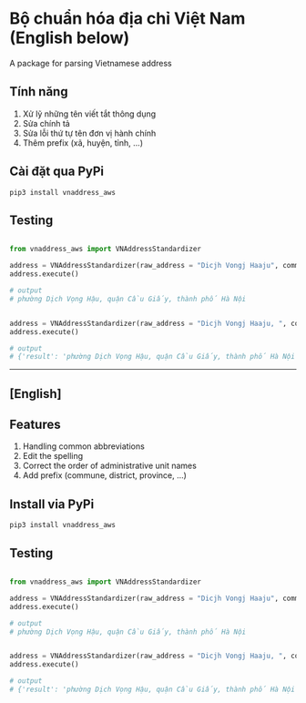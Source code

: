 # Bộ chuẩn hóa  địa chỉ Việt Nam (English below)
A package for parsing Vietnamese address


## Tính năng
1. Xử lỹ những tên viết tắt thông dụng
2. Sửa chính tả
3. Sửa lỗi thứ tự tên đơn vị hành chính
4. Thêm prefix (xã, huyện, tỉnh, ...)


## Cài đặt qua PyPi
```shell
pip3 install vnaddress_aws
```

## Testing
```python

from vnaddress_aws import VNAddressStandardizer

address = VNAddressStandardizer(raw_address = "Dicjh Vongj Haaju", comma_handle = True)
address.execute()

# output
# phường Dịch Vọng Hậu, quận Cầu Giấy, thành phố Hà Nội


address = VNAddressStandardizer(raw_address = "Dicjh Vongj Haaju, ", comma_handle = True, detail=True)
address.execute()

# output
# {'result': 'phường Dịch Vọng Hậu, quận Cầu Giấy, thành phố Hà Nội', 'match': {'match_address': 'Dịch Vọng Hậu, Cầu Giấy, Hà Nội', 'match_percent': 100}, 'missing': ['TTP', 'QH'], 'detail': {'PX': 'Dịch Vọng Hậu', 'QH': 'Cầu Giấy', 'TTP': 'Hà Nội'}}

```
------------------------------------------
## [English]
## Features
1. Handling common abbreviations
2. Edit the spelling
3. Correct the order of administrative unit names
4. Add prefix (commune, district, province, ...)


## Install via PyPi
```shell
pip3 install vnaddress_aws
```

## Testing
```python

from vnaddress_aws import VNAddressStandardizer

address = VNAddressStandardizer(raw_address = "Dicjh Vongj Haaju", comma_handle = True)
address.execute()

# output
# phường Dịch Vọng Hậu, quận Cầu Giấy, thành phố Hà Nội


address = VNAddressStandardizer(raw_address = "Dicjh Vongj Haaju, ", comma_handle = True, detail=True)
address.execute()

# output
# {'result': 'phường Dịch Vọng Hậu, quận Cầu Giấy, thành phố Hà Nội', 'match': {'match_address': 'Dịch Vọng Hậu, Cầu Giấy, Hà Nội', 'match_percent': 100}, 'missing': ['TTP', 'QH'], 'detail': {'PX': 'Dịch Vọng Hậu', 'QH': 'Cầu Giấy', 'TTP': 'Hà Nội'}}

```
